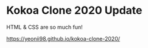 # Kokoa Clone 2020 Update

HTML & CSS are so much fun!

https://yeonii98.github.io/kokoa-clone-2020/
